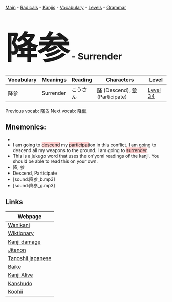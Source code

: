 <style> bigfont {font-size: 100px}</style>
[Main](../README.md) -
[Radicals](../radicals.md) -
[Kanjis](../kanjis.md) -
[Vocabulary](../vocabulary.md) -
[Levels](../levels.md) -
[Grammar](../grammar.md)
# <bigfont> 降参</bigfont> - Surrender 

| Vocabulary | Meanings | Reading | Characters | Level |
| --- | --- | --- | --- | --- |
| 降参 | Surrender | こうさん |  [降](../kanjis/降.md) (Descend), [参](../kanjis/参.md) (Participate) | [Level 34](../levels/wk_level34.md) |

Previous vocab: [降る](降る.md) Next vocab: [降車](降車.md) 

## Mnemonics:

* 
* I am going to <span style="background-color:#ffcccb"> descend</span> my <span style="background-color:#ffcccb"> participat</span>ion in this conflict. I am going to descend all my weapons to the ground. I am going to <span style="background-color:#ffcccb"> surrender</span>.
* This is a jukugo word that uses the on'yomi readings of the kanji. You should be able to read this on your own.
* 降, 参
* Descend, Participate
* [sound:降参_b.mp3]
* [sound:降参_g.mp3]


## Links 

| Webpage |
| --- |
| [Wanikani          ](https://www.wanikani.com/kanji/降参) |
| [Wiktionary        ](https://en.wiktionary.org/wiki/降参) |
| [Kanji damage      ](http://www.kanjidamage.com/kanji/search?utf8=✓&q=降参) |
| [Jitenon           ](https://jitenon.com/kanji/降参) |
| [Tanoshii japanese ](https://www.tanoshiijapanese.com/dictionary/kanji.cfm?k=降参) |
| [Baike             ](https://baike.baidu.com/item/降参) |
| [Kanji Alive       ](https://app.kanjialive.com/降参) |
| [Kanshudo          ](https://www.kanshudo.com/searchmn?q=降参) |
| [Koohii            ](https://kanji.koohii.com/study/kanji/降参) |
